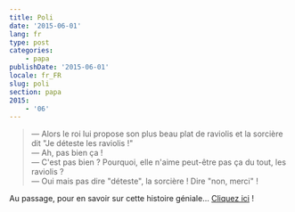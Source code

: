 ```yaml
---
title: Poli
date: '2015-06-01'
lang: fr
type: post
categories:
    - papa
publishDate: '2015-06-01'
locale: fr_FR
slug: poli
section: papa
2015:
    - '06'
---
```


> — Alors le roi lui propose son plus beau plat de raviolis et la sorcière dit "Je déteste les raviolis !"  
> — Ah, pas bien ça !  
> — C'est pas bien ? Pourquoi, elle n'aime peut-être pas ça du tout, les raviolis ?  
> — Oui mais pas dire "déteste", la sorcière ! Dire "non, merci" !

Au passage, pour en savoir sur cette histoire géniale... [Cliquez ici](https://youtu.be/7LSQWUTPb0Y) !
